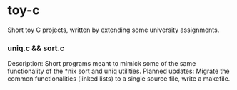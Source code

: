 # toy-c
Short toy C projects, written by extending some university assignments. 


### uniq.c && sort.c

Description: Short programs meant to mimick some of the same functionality of the \*nix sort and uniq utilities. 
Planned updates: Migrate the common functionalities (linked lists) to a single source file, write a makefile. 
